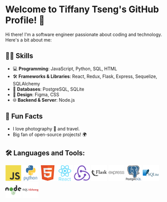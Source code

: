 <!DOCTYPE html>
<html lang="en">
<head>
  <meta charset="UTF-8">
  <meta name="viewport" content="width=device-width, initial-scale=1.0">
<!--   <title>GitHub Profile</title> -->
</head>
<body>
  <h1>Welcome to Tiffany Tseng's GitHub Profile! 🚀</h1>
  <p>
    Hi there! I'm a software engineer passionate about coding and technology. Here's a bit about me:
  </p>

  <h2>👨‍💻 Skills</h2>
  <ul>
    <li>💻 <strong>Programming</strong>: JavaScript, Python, SQL, HTML</li>
    <li>🛠️ <strong>Frameworks & Libraries</strong>: React, Redux, Flask, Express, Sequelize, SQLAlchemy</li>
    <li>💾 <strong>Databases</strong>: PostgreSQL, SQLite</li>
    <li>🎨 <strong>Design</strong>: Figma, CSS</li>
    <li>🌐 <strong>Backend & Server</strong>: Node.js</li>
  </ul>

  <h2>🌟 Fun Facts</h2>
  <ul>
    <li>I love photography 📸 and travel.</li>
    <li>Big fan of open-source projects! 🌍</li>
  </ul>

  <h2>🛠️ Languages and Tools:</h2>
  <p>
    <!-- Add your icons or logos here -->
    <img src="https://github.com/devicons/devicon/blob/master/icons/javascript/javascript-original.svg" alt="JavaScript" width="50">
    <img src="https://github.com/devicons/devicon/blob/master/icons/python/python-original-wordmark.svg" alt="Python" width="50">
    <img src="https://github.com/devicons/devicon/blob/master/icons/html5/html5-original.svg" alt="HTML" width="50">
    <img src="https://github.com/devicons/devicon/blob/master/icons/react/react-original-wordmark.svg" alt="React" width="50">
    <img src="https://github.com/devicons/devicon/blob/master/icons/redux/redux-original.svg" alt="Redux" width="50">
    <img src="https://github.com/devicons/devicon/blob/master/icons/flask/flask-original-wordmark.svg" alt="Flask" width="50">
    <img src="https://github.com/devicons/devicon/blob/master/icons/express/express-original-wordmark.svg" alt="Express" width="50">
    <img src="https://github.com/devicons/devicon/blob/master/icons/postgresql/postgresql-original-wordmark.svg" alt="PostgreSQL" width="50">
    <img src="https://github.com/devicons/devicon/blob/master/icons/sqlite/sqlite-original-wordmark.svg" alt="SQLite" width="50">
    <img src="https://github.com/devicons/devicon/blob/master/icons/nodejs/nodejs-original-wordmark.svg" alt="Node.js" width="50">
    <img src="https://github.com/devicons/devicon/blob/master/icons/sqlalchemy/sqlalchemy-original-wordmark.svg" alt="SQLAlchemy" width="50">
  </p>
</body>
</html>





<!--
**itingtseng/itingtseng** is a ✨ _special_ ✨ repository because its `README.md` (this file) appears on your GitHub profile.

Here are some ideas to get you started:

- 🔭 I’m currently working on ...
- 🌱 I’m currently learning ...
- 👯 I’m looking to collaborate on ...
- 🤔 I’m looking for help with ...
- 💬 Ask me about ...
- 📫 How to reach me: ...
- 😄 Pronouns: ...
- ⚡ Fun fact: ...
-->
